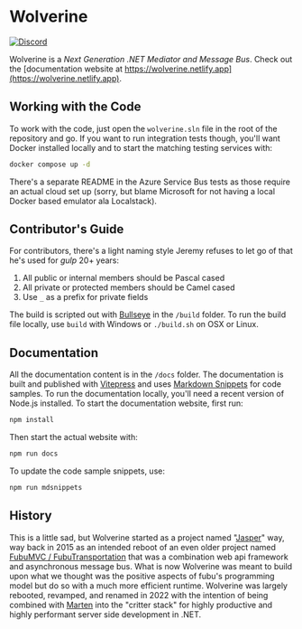 Wolverine
======

[![Discord](https://img.shields.io/discord/1074998995086225460?color=blue&label=Chat%20on%20Discord)](https://discord.com/channels/1074998995086225460/)

Wolverine is a *Next Generation .NET Mediator and Message Bus*. Check out the [documentation website at https://wolverine.netlify.app](https://wolverine.netlify.app).

## Working with the Code

To work with the code, just open the `wolverine.sln` file in the root of the repository and go. If you want to run integration tests though, you'll want Docker installed locally
and to start the matching testing services with:

```bash
docker compose up -d
```

There's a separate README in the Azure Service Bus tests as those require an actual cloud set up (sorry, but blame Microsoft for not having a local Docker based emulator ala Localstack).

## Contributor's Guide

For contributors, there's a light naming style Jeremy refuses to let go of that he's used for *gulp* 20+ years:

1. All public or internal members should be Pascal cased
2. All private or protected members should be Camel cased
3. Use `_` as a prefix for private fields

The build is scripted out with [Bullseye](https://github.com/adamralph/bullseye) in the `/build` folder. To run the build file locally, use `build` with Windows or `./build.sh` on OSX or Linux.

## Documentation

All the documentation content is in the `/docs` folder. The documentation is built and published with [Vitepress](https://vitepress.vuejs.org/) and uses [Markdown Snippets](https://github.com/SimonCropp/MarkdownSnippets) for code samples. To run the documentation 
locally, you'll need a recent version of Node.js installed. To start the documentation website, first run:

```bash
npm install
```

Then start the actual website with:

```bash
npm run docs
```

To update the code sample snippets, use:

```bash
npm run mdsnippets
```

## History

This is a little sad, but Wolverine started as a project named "[Jasper](https://github.com/jasperfx/jasper)" way, way back in 2015 as an intended reboot of an even older project named [FubuMVC / FubuTransportation](https://fubumvc.github.io) that
was a combination web api framework and asynchronous message bus. What is now Wolverine was meant to build upon what we thought was the positive aspects of fubu's programming model but do so with a 
much more efficient runtime. Wolverine was largely rebooted, revamped, and renamed in 2022 with the intention of being combined with [Marten](https://martendb.io) into the "critter stack" for highly productive
and highly performant server side development in .NET.


